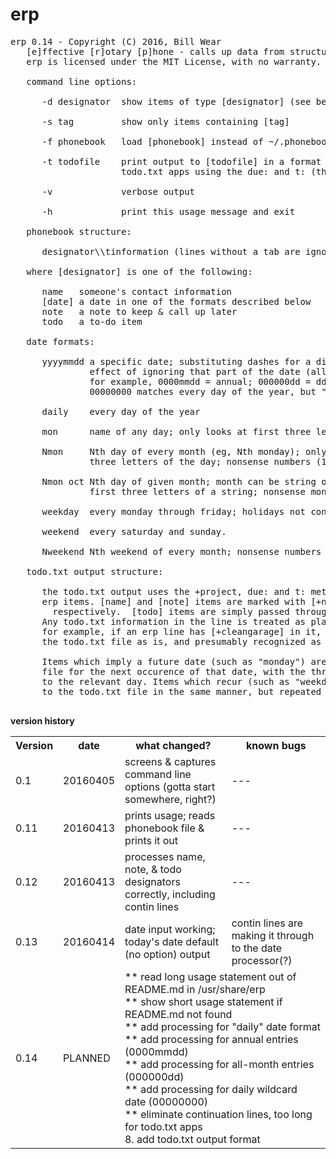 # erp
<pre>
erp 0.14 - Copyright (C) 2016, Bill Wear
   [e]ffective [r]otary [p]hone - calls up data from structured todo.txt file
   erp is licensed under the MIT License, with no warranty.

   command line options:

      -d designator  show items of type [designator] (see below)

      -s tag         show only items containing [tag]
      
      -f phonebook   load [phonebook] instead of ~/.phonebook

      -t todofile    print output to [todofile] in a format compatible with
                     todo.txt apps using the due: and t: (threshold) notations

      -v             verbose output

      -h             print this usage message and exit

   phonebook structure:

      designator\\tinformation (lines without a tab are ignored)

   where [designator] is one of the following:
   
      name   someone's contact information
      [date] a date in one of the formats described below
      note   a note to keep & call up later
      todo   a to-do item

   date formats:

      yyyymmdd a specific date; substituting dashes for a digit has the
               effect of ignoring that part of the date (allowing repeats);
               for example, 0000mmdd = annual; 000000dd = ddth day of each month;
               00000000 matches every day of the year, but "daily" is easier.

      daily    every day of the year

      mon      name of any day; only looks at first three letters of the day.

      Nmon     Nth day of every month (eg, Nth monday); only looks at first
               three letters of the day; nonsense numbers (10) won't match.

      Nmon oct Nth day of given month; month can be string or number, only matches
               first three letters of a string; nonsense month won't match.

      weekday  every monday through friday; holidays not considered, so ymmv.

      weekend  every saturday and sunday.

      Nweekend Nth weekend of every month; nonsense numbers won't match.

   todo.txt output structure:

      the todo.txt output uses the +project, due: and t: meta-elements to encode
      erp items. [name] and [note] items are marked with [+name] or [+note], 
		respectively.  [todo] items are simply passed through with no changes.
      Any todo.txt information in the line is treated as plain text and passed on;
      for example, if an erp line has [+cleangarage] in it, that will be passed to
      the todo.txt file as is, and presumably recognized as a project by the todo app.

      Items which imply a future date (such as "monday") are added to the todo.txt
      file for the next occurence of that date, with the threshold and due date set
      to the relevant day. Items which recur (such as "weekday" or "daily") are added 
      to the todo.txt file in the same manner, but repeated for seven days forward. 
      
</pre>

**version history**
<table>
   <tr>
      <th>Version</th>
      <th>date</th>
      <th>what changed?</th>
      <th>known bugs</th>
   </tr>
   <tr>
      <td>0.1</td>
      <td>20160405</td>
      <td>screens & captures command line options (gotta start somewhere, right?)</td>
      <td>---</td>
   </tr>
   <tr>
      <td>0.11</td>
      <td>20160413</td>
      <td>prints usage; reads phonebook file & prints it out</td>
      <td>---</td>
   </tr>
   <tr>
      <td>0.12</td>
      <td>20160413</td>
      <td>processes name, note, & todo designators correctly, including contin lines</td>
      <td>---</td>
   </tr>
   <tr>
      <td>0.13</td>
      <td>20160414</td>
      <td>date input working; today's date default (no option) output</td>
      <td>contin lines are making it through to the date processor(?)</td>
   </tr>
   <tr>
      <td>0.14</td>
      <td>PLANNED</td>
      <td colspan="2">** read long usage statement out of README.md in /usr/share/erp<br>
      ** show short usage statement if README.md not found<br>
      ** add processing for "daily" date format<br>
		** add processing for annual entries (0000mmdd)<br>
		** add processing for all-month entries (000000dd)<br>
		** add processing for daily wildcard date (00000000)<br>
      ** eliminate continuation lines, too long for todo.txt apps<br>
      8. add todo.txt output format</td>
   </tr>
</table>


